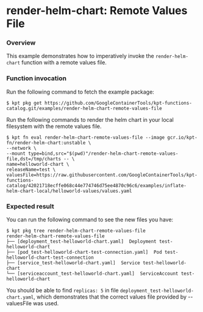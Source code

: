 # render-helm-chart: Remote Values File

### Overview

This example demonstrates how to imperatively invoke the `render-helm-chart`
function with a remote values file.

### Function invocation

Run the following command to fetch the example package:

```shell
$ kpt pkg get https://github.com/GoogleContainerTools/kpt-functions-catalog.git/examples/render-helm-chart-remote-values-file
```

Run the following commands to render the helm chart in your local
filesystem with the remote values file.

```shell
$ kpt fn eval render-helm-chart-remote-values-file --image gcr.io/kpt-fn/render-helm-chart:unstable \
--network \
--mount type=bind,src="$(pwd)"/render-helm-chart-remote-values-file,dst=/tmp/charts -- \
name=helloworld-chart \
releaseName=test \
valuesFile=https://raw.githubusercontent.com/GoogleContainerTools/kpt-functions-catalog/42021718ecffe068c44e774746d75ee4870c96c6/examples/inflate-helm-chart-local/helloworld-values/values.yaml
```

### Expected result

You can run the following command to see the new files you have:

```shell
$ kpt pkg tree render-helm-chart-remote-values-file
render-helm-chart-remote-values-file
├── [deployment_test-helloworld-chart.yaml]  Deployment test-helloworld-chart
├── [pod_test-helloworld-chart-test-connection.yaml]  Pod test-helloworld-chart-test-connection
├── [service_test-helloworld-chart.yaml]  Service test-helloworld-chart
└── [serviceaccount_test-helloworld-chart.yaml]  ServiceAccount test-helloworld-chart
```

You should be able to find `replicas: 5` in
file `deployment_test-helloworld-chart.yaml`, which demonstrates that
the correct values file provided by --valuesFile was used.

